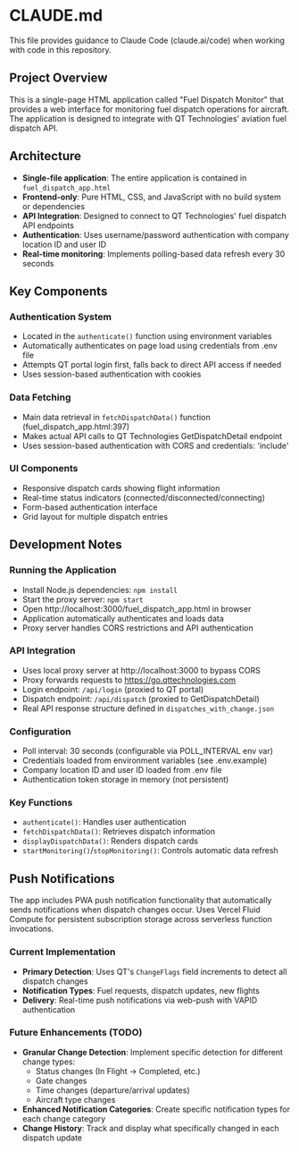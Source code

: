 # CLAUDE.md

This file provides guidance to Claude Code (claude.ai/code) when working with code in this repository.

## Project Overview

This is a single-page HTML application called "Fuel Dispatch Monitor" that provides a web interface for monitoring fuel dispatch operations for aircraft. The application is designed to integrate with QT Technologies' aviation fuel dispatch API.

## Architecture

- **Single-file application**: The entire application is contained in `fuel_dispatch_app.html`
- **Frontend-only**: Pure HTML, CSS, and JavaScript with no build system or dependencies
- **API Integration**: Designed to connect to QT Technologies' fuel dispatch API endpoints
- **Authentication**: Uses username/password authentication with company location ID and user ID
- **Real-time monitoring**: Implements polling-based data refresh every 30 seconds

## Key Components

### Authentication System
- Located in the `authenticate()` function using environment variables
- Automatically authenticates on page load using credentials from .env file
- Attempts QT portal login first, falls back to direct API access if needed
- Uses session-based authentication with cookies

### Data Fetching
- Main data retrieval in `fetchDispatchData()` function (fuel_dispatch_app.html:397)
- Makes actual API calls to QT Technologies GetDispatchDetail endpoint
- Uses session-based authentication with CORS and credentials: 'include'

### UI Components
- Responsive dispatch cards showing flight information
- Real-time status indicators (connected/disconnected/connecting)
- Form-based authentication interface
- Grid layout for multiple dispatch entries

## Development Notes

### Running the Application
- Install Node.js dependencies: `npm install`
- Start the proxy server: `npm start`
- Open http://localhost:3000/fuel_dispatch_app.html in browser
- Application automatically authenticates and loads data
- Proxy server handles CORS restrictions and API authentication

### API Integration
- Uses local proxy server at http://localhost:3000 to bypass CORS
- Proxy forwards requests to https://go.qttechnologies.com
- Login endpoint: `/api/login` (proxied to QT portal)
- Dispatch endpoint: `/api/dispatch` (proxied to GetDispatchDetail)
- Real API response structure defined in `dispatches_with_change.json`

### Configuration
- Poll interval: 30 seconds (configurable via POLL_INTERVAL env var)
- Credentials loaded from environment variables (see .env.example)
- Company location ID and user ID loaded from .env file
- Authentication token storage in memory (not persistent)

### Key Functions
- `authenticate()`: Handles user authentication
- `fetchDispatchData()`: Retrieves dispatch information
- `displayDispatchData()`: Renders dispatch cards
- `startMonitoring()`/`stopMonitoring()`: Controls automatic data refresh

## Push Notifications
The app includes PWA push notification functionality that automatically sends notifications when dispatch changes occur. Uses Vercel Fluid Compute for persistent subscription storage across serverless function invocations.

### Current Implementation
- **Primary Detection**: Uses QT's `ChangeFlags` field increments to detect all dispatch changes
- **Notification Types**: Fuel requests, dispatch updates, new flights
- **Delivery**: Real-time push notifications via web-push with VAPID authentication

### Future Enhancements (TODO)
- **Granular Change Detection**: Implement specific detection for different change types:
  - Status changes (In Flight → Completed, etc.)
  - Gate changes
  - Time changes (departure/arrival updates)  
  - Aircraft type changes
- **Enhanced Notification Categories**: Create specific notification types for each change category
- **Change History**: Track and display what specifically changed in each dispatch update